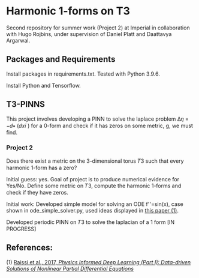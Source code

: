 # Harmonic 1-forms on T3
Second repository for summer work (Project 2) at Imperial in collaboration with Hugo Rojbins, under supervision of Daniel Platt and Daattavya Argarwal.

## Packages and Requirements
Install packages in requirements.txt. Tested with Python 3.9.6.

Install Python and Tensorflow.

## T3-PINNS
This project involves developing a PINN to solve the laplace problem Δ𝜂 = −𝑑∗ (𝑑𝑥𝑖 ) for a 0-form and check if it has zeros on some metric, g, we must find.


### Project 2
Does there exist a metric on the 3-dimensional torus 𝑇3 such that every harmonic 1-form has a
zero?

Initial guess: yes. Goal of project is to produce numerical evidence for Yes/No. Define some metric on 𝑇3, compute the harmonic 1-forms and check if they have zeros. 

Initial work: Developed simple model for solving an ODE f''=sin(x), case shown in ode_simple_solver.py, used ideas displayed in [this paper (1)](https://arxiv.org/abs/1711.10561).

Developed periodic PINN on 𝑇3 to solve the laplacian of a 1 form [IN PROGRESS]

## References:
(1) [Raissi et al., 2017, *Physics Informed Deep Learning (Part I): Data-driven Solutions of Nonlinear Partial Differential Equations*](https://arxiv.org/abs/1711.10561)
